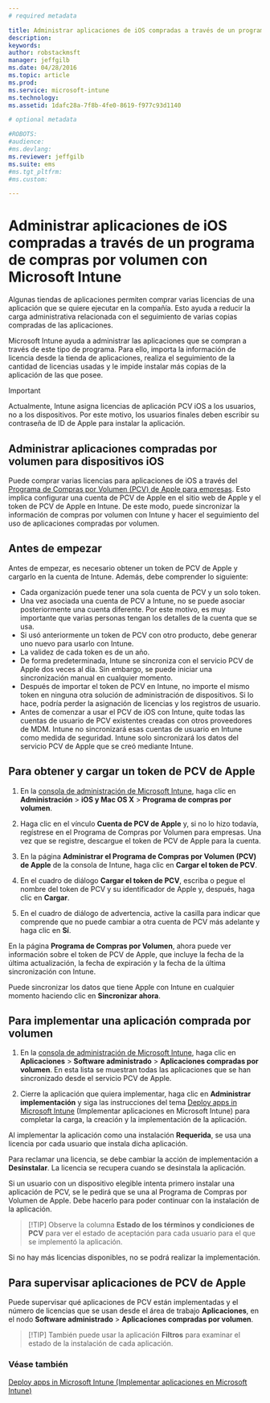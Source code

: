 ```yaml
---
# required metadata

title: Administrar aplicaciones de iOS compradas a través de un programa de compras por volumen | Microsoft Intune
description:
keywords:
author: robstackmsft
manager: jeffgilb
ms.date: 04/28/2016
ms.topic: article
ms.prod:
ms.service: microsoft-intune
ms.technology:
ms.assetid: 1dafc28a-7f8b-4fe0-8619-f977c93d1140

# optional metadata

#ROBOTS:
#audience:
#ms.devlang:
ms.reviewer: jeffgilb
ms.suite: ems
#ms.tgt_pltfrm:
#ms.custom:

---
```


# Administrar aplicaciones de iOS compradas a través de un programa de compras por volumen con Microsoft Intune
Algunas tiendas de aplicaciones permiten comprar varias licencias de una aplicación que se quiere ejecutar en la compañía. Esto ayuda a reducir la carga administrativa relacionada con el seguimiento de varias copias compradas de las aplicaciones.

Microsoft Intune ayuda a administrar las aplicaciones que se compran a través de este tipo de programa. Para ello, importa la información de licencia desde la tienda de aplicaciones, realiza el seguimiento de la cantidad de licencias usadas y le impide instalar más copias de la aplicación de las que posee.

> [!Important]
> Actualmente, Intune asigna licencias de aplicación PCV iOS a los usuarios, no a los dispositivos. Por este motivo, los usuarios finales deben escribir su contraseña de ID de Apple para instalar la aplicación.

## Administrar aplicaciones compradas por volumen para dispositivos iOS
Puede comprar varias licencias para aplicaciones de iOS a través del [Programa de Compras por Volumen (PCV) de Apple para empresas](http://www.apple.com/business/vpp/). Esto implica configurar una cuenta de PCV de Apple en el sitio web de Apple y el token de PCV de Apple en Intune.  De este modo, puede sincronizar la información de compras por volumen con Intune y hacer el seguimiento del uso de aplicaciones compradas por volumen.

## Antes de empezar
Antes de empezar, es necesario obtener un token de PCV de Apple y cargarlo en la cuenta de Intune. Además, debe comprender lo siguiente:

* Cada organización puede tener una sola cuenta de PCV y un solo token.
* Una vez asociada una cuenta de PCV a Intune, no se puede asociar posteriormente una cuenta diferente. Por este motivo, es muy importante que varias personas tengan los detalles de la cuenta que se usa.
* Si usó anteriormente un token de PCV con otro producto, debe generar uno nuevo para usarlo con Intune.
* La validez de cada token es de un año.
* De forma predeterminada, Intune se sincroniza con el servicio PCV de Apple dos veces al día. Sin embargo, se puede iniciar una sincronización manual en cualquier momento.
* Después de importar el token de PCV en Intune, no importe el mismo token en ninguna otra solución de administración de dispositivos. Si lo hace, podría perder la asignación de licencias y los registros de usuario.
* Antes de comenzar a usar el PCV de iOS con Intune, quite todas las cuentas de usuario de PCV existentes creadas con otros proveedores de MDM. Intune no sincronizará esas cuentas de usuario en Intune como medida de seguridad. Intune solo sincronizará los datos del servicio PCV de Apple que se creó mediante Intune. 

## Para obtener y cargar un token de PCV de Apple

1.  En la [consola de administración de Microsoft Intune](https://manage.microsoft.com), haga clic en **Administración** &gt; **iOS y Mac OS X** &gt; **Programa de compras por volumen**.

2.  Haga clic en el vínculo **Cuenta de PCV de Apple** y, si no lo hizo todavía, regístrese en el Programa de Compras por Volumen para empresas. Una vez que se registre, descargue el token de PCV de Apple para la cuenta.

3.  En la página **Administrar el Programa de Compras por Volumen (PCV) de Apple** de la consola de Intune, haga clic en **Cargar el token de PCV**.

4.  En el cuadro de diálogo **Cargar el token de PCV**, escriba o pegue el nombre del token de PCV y su identificador de Apple y, después, haga clic en **Cargar**.

5.  En el cuadro de diálogo de advertencia, active la casilla para indicar que comprende que no puede cambiar a otra cuenta de PCV más adelante y haga clic en **Sí**.

En la página **Programa de Compras por Volumen**, ahora puede ver información sobre el token de PCV de Apple, que incluye la fecha de la última actualización, la fecha de expiración y la fecha de la última sincronización con Intune.

Puede sincronizar los datos que tiene Apple con Intune en cualquier momento haciendo clic en **Sincronizar ahora**.

## Para implementar una aplicación comprada por volumen

1.  En la [consola de administración de Microsoft Intune](https://manage.microsoft.com), haga clic en **Aplicaciones** &gt; **Software administrado** &gt; **Aplicaciones compradas por volumen**. En esta lista se muestran todas las aplicaciones que se han sincronizado desde el servicio PCV de Apple.

2.  Cierre la aplicación que quiera implementar, haga clic en **Administrar implementación** y siga las instrucciones del tema [Deploy apps in Microsoft Intune](deploy-apps-in-microsoft-intune.md) (Implementar aplicaciones en Microsoft Intune) para completar la carga, la creación y la implementación de la aplicación.

Al implementar la aplicación como una instalación **Requerida**, se usa una licencia por cada usuario que instala dicha aplicación.

Para reclamar una licencia, se debe cambiar la acción de implementación a **Desinstalar**. La licencia se recupera cuando se desinstala la aplicación.

Si un usuario con un dispositivo elegible intenta primero instalar una aplicación de PCV, se le pedirá que se una al Programa de Compras por Volumen de Apple. Debe hacerlo para poder continuar con la instalación de la aplicación.

> [!TIP] Observe la columna **Estado de los términos y condiciones de PCV** para ver el estado de aceptación para cada usuario para el que se implementó la aplicación.

Si no hay más licencias disponibles, no se podrá realizar la implementación.

## Para supervisar aplicaciones de PCV de Apple
Puede supervisar qué aplicaciones de PCV están implementadas y el número de licencias que se usan desde el área de trabajo **Aplicaciones**, en el nodo **Software administrado** &gt; **Aplicaciones compradas por volumen**.

> [!TIP] También puede usar la aplicación **Filtros** para examinar el estado de la instalación de cada aplicación.

### Véase también
[Deploy apps in Microsoft Intune (Implementar aplicaciones en Microsoft Intune)](deploy-apps-in-microsoft-intune.md)



<!--HONumber=May16_HO4-->


